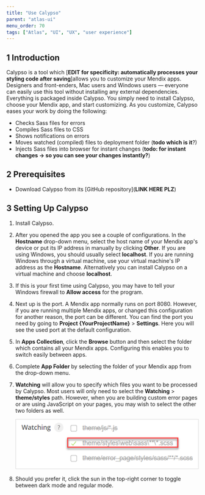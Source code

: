```yaml
---
title: "Use Calypso"
parent: "atlas-ui"
menu_order: 70
tags: ["Atlas", "UI", "UX", "user experience"]
---
```


## 1 Introduction

Calypso is a tool which [**EDIT for specificity: automatically processes your styling code after saving**]allows you to customize your Mendix apps. Designers and front-enders, Mac users and Windows users — everyone can easily use this tool without installing any external dependencies. Everything is packaged inside Calypso. You simply need to install Calypso, choose your Mendix app, and start customizing. As you customize, Calypso eases your work by doing the following:

* Checks Sass files for errors
* Compiles Sass files to CSS
* Shows notifications on errors
* Moves watched (compiled) files to deployment folder (**todo which is it**?)
* Injects Sass files into browser for instant changes (**todo: for instant changes -> so you can see your changes instantly?**)

## 2 Prerequisites

* Download Calypso from its [GitHub repository](**LINK HERE PLZ**)

## 3 Setting Up Calypso

1. Install Calypso.
2. After you opened the app you see a couple of configurations. In the **Hostname** drop-down menu, select the host name of your Mendix app's device or put its IP address in manually by clicking **Other**. If you are using Windows, you should usually select **localhost**. If you are running Windows through a virtual machine, use your virtual machine's IP address as the **Hostname**. Alternatively you can install Calypso on a virtual machine and choose **localhost**.
3. If this is your first time using Calypso, you may have to tell your Windows firewall to **Allow access** for the program.
3. Next up is the port. A Mendix app normally runs on port 8080. However, if you are running multiple Mendix apps, or changed this configuration for another reason, the port can be different. You can find the port you need by going to **Project {YourProjectName}** > **Settings**. Here you will see the used port at the default configuration.
4. In **Apps Collection**, click the **Browse** button and then select the folder which contains all your Mendix apps. Configuring this enables you to switch easily between apps. 
5. Complete **App Folder** by selecting the folder of your Mendix app from the drop-down menu.
6. **Watching** will allow you to specify which files you want to be processed by Calypso. Most users will only need to select the **Watching** > **theme/styles** path. However, when you are building custom error pages or are using JavaScript on your pages, you may wish to select the other two folders as well.

	![files to watch](attachments/calypso/calypso-watching.png)

7. Should you prefer it, click the sun in the top-right corner to toggle between dark mode and regular mode.